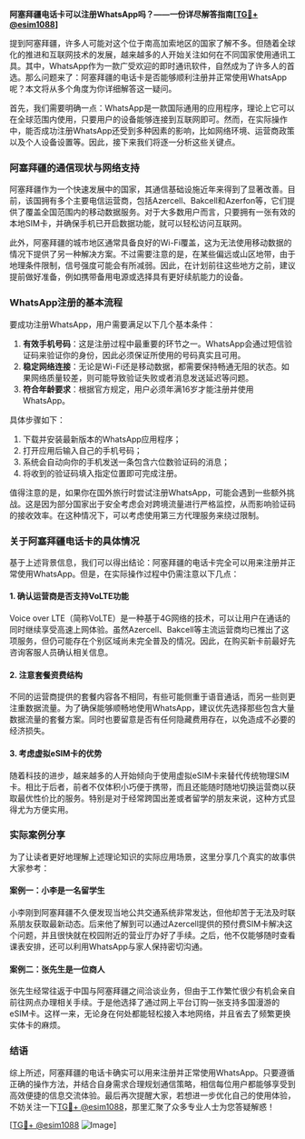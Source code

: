 **阿塞拜疆电话卡可以注册WhatsApp吗？——一份详尽解答指南[[TG💪+ @esim1088](https://t.me/s/esim1088)]**

提到阿塞拜疆，许多人可能对这个位于南高加索地区的国家了解不多。但随着全球化的推进和互联网技术的发展，越来越多的人开始关注如何在不同国家使用通讯工具。其中，WhatsApp作为一款广受欢迎的即时通讯软件，自然成为了许多人的首选。那么问题来了：阿塞拜疆的电话卡是否能够顺利注册并正常使用WhatsApp呢？本文将从多个角度为你详细解答这一疑问。

首先，我们需要明确一点：WhatsApp是一款国际通用的应用程序，理论上它可以在全球范围内使用，只要用户的设备能够连接到互联网即可。然而，在实际操作中，能否成功注册WhatsApp还受到多种因素的影响，比如网络环境、运营商政策以及个人设备设置等。因此，接下来我们将逐一分析这些关键点。

### 阿塞拜疆的通信现状与网络支持

阿塞拜疆作为一个快速发展中的国家，其通信基础设施近年来得到了显著改善。目前，该国拥有多个主要电信运营商，包括Azercell、Bakcell和Azerfon等，它们提供了覆盖全国范围内的移动数据服务。对于大多数用户而言，只要拥有一张有效的本地SIM卡，并确保手机已开启数据功能，就可以轻松访问互联网。

此外，阿塞拜疆的城市地区通常具备良好的Wi-Fi覆盖，这为无法使用移动数据的情况下提供了另一种解决方案。不过需要注意的是，在某些偏远或山区地带，由于地理条件限制，信号强度可能会有所减弱。因此，在计划前往这些地方之前，建议提前做好准备，例如携带备用电源或选择具有更好续航能力的设备。

### WhatsApp注册的基本流程

要成功注册WhatsApp，用户需要满足以下几个基本条件：
1. **有效手机号码**：这是注册过程中最重要的环节之一。WhatsApp会通过短信验证码来验证你的身份，因此必须保证所使用的号码真实且可用。
2. **稳定网络连接**：无论是Wi-Fi还是移动数据，都需要保持畅通无阻的状态。如果网络质量较差，则可能导致验证失败或者消息发送延迟等问题。
3. **符合年龄要求**：根据官方规定，用户必须年满16岁才能注册并使用WhatsApp。

具体步骤如下：
1. 下载并安装最新版本的WhatsApp应用程序；
2. 打开应用后输入自己的手机号码；
3. 系统会自动向你的手机发送一条包含六位数验证码的消息；
4. 将收到的验证码填入指定位置即可完成注册。

值得注意的是，如果你在国外旅行时尝试注册WhatsApp，可能会遇到一些额外挑战。这是因为部分国家出于安全考虑会对跨境流量进行严格监控，从而影响验证码的接收效率。在这种情况下，可以考虑使用第三方代理服务来绕过限制。

### 关于阿塞拜疆电话卡的具体情况

基于上述背景信息，我们可以得出结论：阿塞拜疆的电话卡完全可以用来注册并正常使用WhatsApp。但是，在实际操作过程中仍需注意以下几点：

#### 1. 确认运营商是否支持VoLTE功能
Voice over LTE（简称VoLTE）是一种基于4G网络的技术，可以让用户在通话的同时继续享受高速上网体验。虽然Azercell、Bakcell等主流运营商均已推出了这项服务，但仍可能存在个别区域尚未完全普及的情况。因此，在购买新卡前最好先咨询客服人员确认相关信息。

#### 2. 注意套餐资费结构
不同的运营商提供的套餐内容各不相同，有些可能侧重于语音通话，而另一些则更注重数据流量。为了确保能够顺畅地使用WhatsApp，建议优先选择那些包含大量数据流量的套餐方案。同时也要留意是否有任何隐藏费用存在，以免造成不必要的经济损失。

#### 3. 考虑虚拟eSIM卡的优势
随着科技的进步，越来越多的人开始倾向于使用虚拟eSIM卡来替代传统物理SIM卡。相比于后者，前者不仅体积小巧便于携带，而且还能随时随地切换运营商以获取最优性价比的服务。特别是对于经常跨国出差或者留学的朋友来说，这种方式显得尤为方便实用。

### 实际案例分享

为了让读者更好地理解上述理论知识的实际应用场景，这里分享几个真实的故事供大家参考：

#### 案例一：小李是一名留学生
小李刚到阿塞拜疆不久便发现当地公共交通系统非常发达，但他却苦于无法及时联系朋友获取最新动态。后来他了解到可以通过Azercell提供的预付费SIM卡解决这个问题，并且很快就在校园附近的营业厅办好了手续。之后，他不仅能够随时查看课表安排，还可以利用WhatsApp与家人保持密切沟通。

#### 案例二：张先生是一位商人
张先生经常往返于中国与阿塞拜疆之间洽谈业务，但由于工作繁忙很少有机会亲自前往网点办理相关手续。于是他选择了通过网上平台订购一张支持多国漫游的eSIM卡。这样一来，无论身在何处都能轻松接入本地网络，并且省去了频繁更换实体卡的麻烦。

### 结语

综上所述，阿塞拜疆的电话卡确实可以用来注册并正常使用WhatsApp。只要遵循正确的操作方法，并结合自身需求合理规划通信策略，相信每位用户都能够享受到高效便捷的信息交流体验。最后再次提醒大家，若想进一步优化自己的使用体验，不妨关注一下[TG💪+ @esim1088](https://t.me/s/esim1088)，那里汇聚了众多专业人士为您答疑解惑！

[[TG💪+ @esim1088](https://t.me/s/esim1088) ![Image](https://i.postimg.cc/4NQfJmqS/Snipaste-2025-05-13-00-14-12.png)]